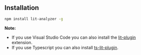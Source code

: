 ## Installation

<!-- prettier-ignore -->
```bash
npm install lit-analyzer -g
```

**Note:**
* If you use Visual Studio Code you can also install the [lit-plugin](https://marketplace.visualstudio.com/items?itemName=runem.lit-plugin) extension. 
* If you use Typescript you can also install [ts-lit-plugin](https://github.com/runem/lit-analyzer/blob/master/packages/ts-lit-plugin).